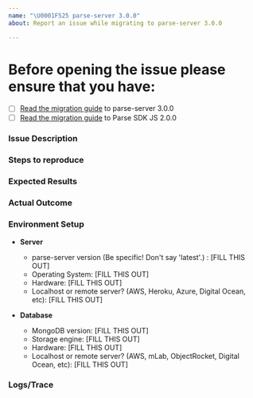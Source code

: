 ```yaml
---
name: "\U0001F525 parse-server 3.0.0"
about: Report an issue while migrating to parse-server 3.0.0

---
```


<!--- 
** Use this template only if you have an issue migrating to parse-server 3.0.0 **

If you have a vulnerability disclosure, please follow our policy available here https://github.com/parse-community/parse-server/blob/master/SECURITY.md

You may also search through existing issues before opening a new one: https://github.com/parse-community/parse-server/issues?utf8=%E2%9C%93&q=is%3Aissue 

--- Please use this template. If you don't use this template, your issue may be closed without comment. ---
--->

# Before opening the issue please ensure that you have:

- [ ] [Read the migration guide](https://github.com/parse-community/parse-server/blob/master/3.0.0.md) to parse-server 3.0.0
- [ ] [Read the migration guide](https://github.com/parse-community/Parse-SDK-JS/blob/master/2.0.0.md) to Parse SDK JS 2.0.0

### Issue Description

<!--- Describe your issue in as much detail as possible. -->

### Steps to reproduce

<!--- Please include a detailed list of steps that reproduce the issue. Include curl commands when applicable.  --->
 
### Expected Results

<!--- What you expected to happen. --->

### Actual Outcome

<!--- What is happening instead. --->

### Environment Setup

- **Server**
  - parse-server version (Be specific! Don't say 'latest'.) : [FILL THIS OUT]
  - Operating System:     [FILL THIS OUT]
  - Hardware:             [FILL THIS OUT]
  - Localhost or remote server? (AWS, Heroku, Azure, Digital Ocean, etc): [FILL THIS OUT]

- **Database**
  - MongoDB version: [FILL THIS OUT]
  - Storage engine:  [FILL THIS OUT]
  - Hardware:        [FILL THIS OUT]
  - Localhost or remote server? (AWS, mLab, ObjectRocket, Digital Ocean, etc): [FILL THIS OUT]

### Logs/Trace

<!--- Include all relevant logs. You can turn on additional logging by configuring VERBOSE=1 in your environment. --->

